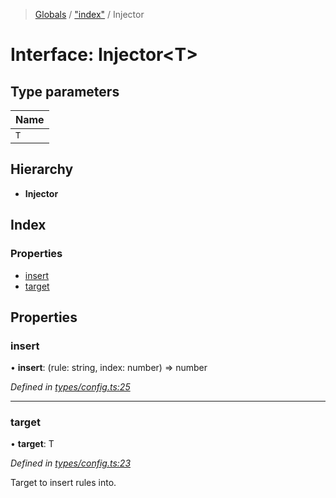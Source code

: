 > [Globals](../README.md) / ["index"](../modules/_index_.md) / Injector

# Interface: Injector\<T>

## Type parameters

| Name |
| ---- |
| `T`  |

## Hierarchy

- **Injector**

## Index

### Properties

- [insert](_index_.injector.md#insert)
- [target](_index_.injector.md#target)

## Properties

### insert

• **insert**: (rule: string, index: number) => number

_Defined in [types/config.ts:25](https://github.com/kenoxa/beamwind/blob/main/packages/beamwind/src/types/config.ts#L25)_

---

### target

• **target**: T

_Defined in [types/config.ts:23](https://github.com/kenoxa/beamwind/blob/main/packages/beamwind/src/types/config.ts#L23)_

Target to insert rules into.
